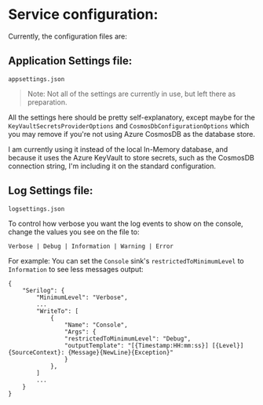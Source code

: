 # Service configuration:

Currently, the configuration files are:

## Application Settings file: 
`appsettings.json`

> Note: Not all of the settings are currently in use, but left there as preparation.

All the settings here should be pretty self-explanatory, except maybe for the `KeyVaultSecretsProviderOptions` and `CosmosDbConfigurationOptions` which you may remove if you're not using Azure CosmosDB as the database store.

I am currently using it instead of the local In-Memory database, and because it uses the Azure KeyVault to store secrets, such as the CosmosDB connection string, I'm including it on the standard configuration.

## Log Settings file: 
`logsettings.json`
  
To control how verbose you want the log events to show on the console, change the values you see on the file to:
  
`Verbose | Debug | Information | Warning | Error`

For example: You can set the `Console` sink's `restrictedToMinimumLevel` to `Information` to see less messages output:

```
{
    "Serilog": {
        "MinimumLevel": "Verbose",
        ...
        "WriteTo": [
            {
                "Name": "Console",
                "Args": {
                "restrictedToMinimumLevel": "Debug",
                "outputTemplate": "[{Timestamp:HH:mm:ss}] [{Level}] {SourceContext}: {Message}{NewLine}{Exception}"
                }
            },
        ]
        ...
    }
}
```
  

